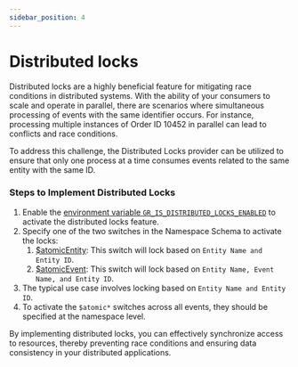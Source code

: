 ```yaml
---
sidebar_position: 4
---
```

# Distributed locks

Distributed locks are a highly beneficial feature for mitigating race conditions in distributed systems. With the ability of your consumers to scale and operate in parallel, there are scenarios where simultaneous processing of events with the same identifier occurs. For instance, processing multiple instances of Order ID 10452 in parallel can lead to conflicts and race conditions.

To address this challenge, the Distributed Locks provider can be utilized to ensure that only one process at a time consumes events related to the same entity with the same ID.

### Steps to Implement Distributed Locks

1. Enable the [environment variable `GR_IS_DISTRIBUTED_LOCKS_ENABLED`](/docs/advanced/environment-variables#gr_is_distributed_locks_enabled) to activate the distributed locks feature.
2. Specify one of the two switches in the Namespace Schema to activate the locks:
    1. [$atomicEntity](https://github.com/ralphv/gallifrey-rules/blob/6bcd2e5b058219de3430b1455c84d94a2e31f0c2/src/lib/NamespaceSchema.ts#L10): This switch will lock based on `Entity Name and Entity ID`.
    2. [$atomicEvent](https://github.com/ralphv/gallifrey-rules/blob/6bcd2e5b058219de3430b1455c84d94a2e31f0c2/src/lib/NamespaceSchema.ts#L11): This switch will lock based on `Entity Name, Event Name, and Entity ID`.
3. The typical use case involves locking based on `Entity Name and Entity ID`.
4. To activate the `$atomic*` switches across all events, they should be specified at the namespace level.

By implementing distributed locks, you can effectively synchronize access to resources, thereby preventing race conditions and ensuring data consistency in your distributed applications.
